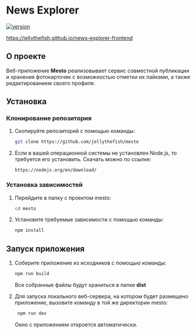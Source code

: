 # News Explorer

[![version](https://img.shields.io/badge/version-1.0.2-blue.svg)](https://github.com/jellythefish/mesto/tree/v1.0.2) 

https://jellythefish.github.io/news-explorer-frontend

## О проекте

Веб-приложение **Mesto** реализовывает сервис совместной публикации и хранения фотокарточек с возможностью отметки их лайками, а также редактированием своего профиля.

## Установка

### Клонирование репозитория

1. Скопируйте репозиторий с помощью команды:

   ```bash
   git clone https://github.com/jellythefish/mesto
   ```

2. Если в вашей операционной системы не установлен Node.js, то требуется его установить. Скачать можно по ссылке:

   ```
   https://nodejs.org/en/download/
   ```

### Установка зависимостей

1. Перейдите в папку с проектом mesto:

   ```bash
   cd mesto
   ```

2. Установите требуемые зависимости с помощью команды:

   ```bash
   npm install
   ```



## Запуск приложения

1. Соберите приложение из исходников с помощью команды:

   ```bash
   npm run build
   ```

   Все собранные файлы будут храниться в папке **dist**

2. Для запуска локального веб-сервера, на котором будет размещено приложение, вызовите команду в той же директории mesto:

   ```bash
    npm run dev
   ```

   Окно с приложением откроется автоматически.

